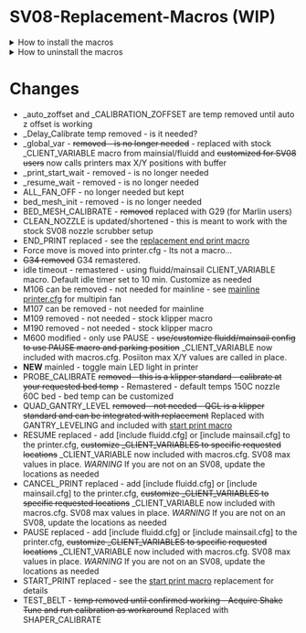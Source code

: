 # SV08-Replacement-Macros (WIP)

<details>
<summary>How to install the macros</summary>

```
cd ~
git clone https://github.com/ss1gohan13/SV08-Replacement-Macros.git
cd SV08-Replacement-Macros
./install-macros.sh
```

This will:

1) Stop the Klipper service
2) Download the macro config from the github
3) Backup the existing macro to `~/printer_data/config/backup/`
4) Install the replacement macro
5) Restart the klipper service
6) OPTIONAL: Ask to install a replacement start print macro

</details>

<details>
<summary>How to uninstall the macros</summary>

```
cd ~/SV08-Replacement-Macros
./install-macros.sh -u

# Then remove the repository
cd ~
rm -rf SV08-Replacement-Macros
```

This will:

1) Stop the Klipper service
2) Remove the replacement macros.cfg if no backup exists
3) Restore your original macros.cfg from backup (if one exists)
4) Restart the Klipper service

</details>

# Changes

- _auto_zoffset and _CALIBRATION_ZOFFSET are temp removed until auto z offset is working
- _Delay_Calibrate temp removed - is it needed?
- _global_var - ~~removed - is no longer needed~~ - replaced with stock  _CLIENT_VARIABLE macro from mainsial/fluidd and ~~customized for SV08 users~~ now calls printers max X/Y positions with buffer
- _print_start_wait - removed - is no longer needed
- _resume_wait - removed - is no longer needed
- ALL_FAN_OFF - no longer needed but kept
- bed_mesh_init - removed - is no longer needed
- BED_MESH_CALIBRATE - ~~removed~~ replaced with G29 (for Marlin users)
- CLEAN_NOZZLE is updated/shortened - this is meant to work with the stock SV08 nozzle scrubber setup
- END_PRINT replaced - see the [replacement end print macro](https://github.com/ss1gohan13/A-Better-End-Print-Macro)
- Force move is moved into printer.cfg - Its not a macro... 
- ~~G34 removed~~ G34 remastered.
- idle timeout - remastered - using fluidd/mainsail CLIENT_VARIABLE macro. Default idle timer set to 10 min. Customize as needed
- M106 can be removed - not needed for mainline - see [mainline printer.cfg](https://github.com/Rappetor/Sovol-SV08-Mainline/blob/main/files-used/config/printer.cfg) for multipin fan
- M107 can be removed - not needed for mainline
- M109 removed - not needed - stock klipper macro
- M190 removed - not needed - stock klipper macro
- M600 modified - only use PAUSE - ~~use/customize fluidd/mainsail config to use PAUSE macro and parking position~~ _CLIENT_VARIABLE now included with macros.cfg. Posiiton max X/Y values are called in place.
- **NEW** mainled - toggle main LED light in printer
- PROBE_CALIBRATE ~~removed - this is a klipper standard - calibrate at your requested bed temp~~ - Remastered - default temps 150C nozzle 60C bed - bed temp can be customized
- QUAD_GANTRY_LEVEL ~~removed - not needed - QGL is a klipper standard and can be integrated with replacement~~ Replaced with GANTRY_LEVELING and included with [start print macro](https://github.com/ss1gohan13/A-better-print_start-macro-SV08)
- RESUME replaced - add [include fluidd.cfg] or [include mainsail.cfg] to the printer.cfg, ~~customize _CLIENT_VARIABLES to specific requested locations~~ _CLIENT_VARIABLE now included with macros.cfg. SV08 max values in place. *WARNING* If you are not on an SV08, update the locations as needed
- CANCEL_PRINT replaced - add [include fluidd.cfg] or [include mainsail.cfg] to the printer.cfg, ~~customize _CLIENT_VARIABLES to specific requested locations~~ _CLIENT_VARIABLE now included with macros.cfg. SV08 max values in place. *WARNING* If you are not on an SV08, update the locations as needed
- PAUSE replaced - add [include fluidd.cfg] or [include mainsail.cfg] to the printer.cfg, ~~customize _CLIENT_VARIABLES to specific requested locations~~ _CLIENT_VARIABLE now included with macros.cfg. SV08 max values in place. *WARNING* If you are not on an SV08, update the locations as needed
- START_PRINT replaced - see the [start print macro](https://github.com/ss1gohan13/A-better-print_start-macro-SV08) replacement for details
- TEST_BELT - ~~temp removed until confirmed working - Acquire Shake Tune and run calibration as workaround~~ Replaced with SHAPER_CALIBRATE
